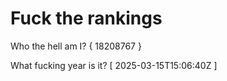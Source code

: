 # Fuck the rankings

Who the hell am I?
{ 18208767 }

What fucking year is it?
[ 2025-03-15T15:06:40Z ]
